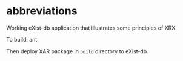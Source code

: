# abbreviations

Working eXist-db application that illustrates some principles of XRX.

To build:
   ant

Then deploy XAR package in `build` directory to eXist-db.